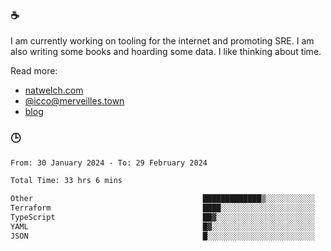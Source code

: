 ### ☕

I am currently working on tooling for the internet and promoting SRE. I am also writing some books and hoarding some data. I like thinking about time. 

Read more:

 - [natwelch.com](https://natwelch.com)
 - [@icco@merveilles.town](https://merveilles.town/@icco)
 - [blog](https://writing.natwelch.com)

### 🕒

<!--START_SECTION:waka-->

```txt
From: 30 January 2024 - To: 29 February 2024

Total Time: 33 hrs 6 mins

Other                                      █████████████▒░░░░░░░░░░░   53.71 %
Terraform                                  ████░░░░░░░░░░░░░░░░░░░░░   16.33 %
TypeScript                                 ██▓░░░░░░░░░░░░░░░░░░░░░░   11.12 %
YAML                                       █▓░░░░░░░░░░░░░░░░░░░░░░░   06.29 %
JSON                                       █░░░░░░░░░░░░░░░░░░░░░░░░   03.90 %
```

<!--END_SECTION:waka-->
